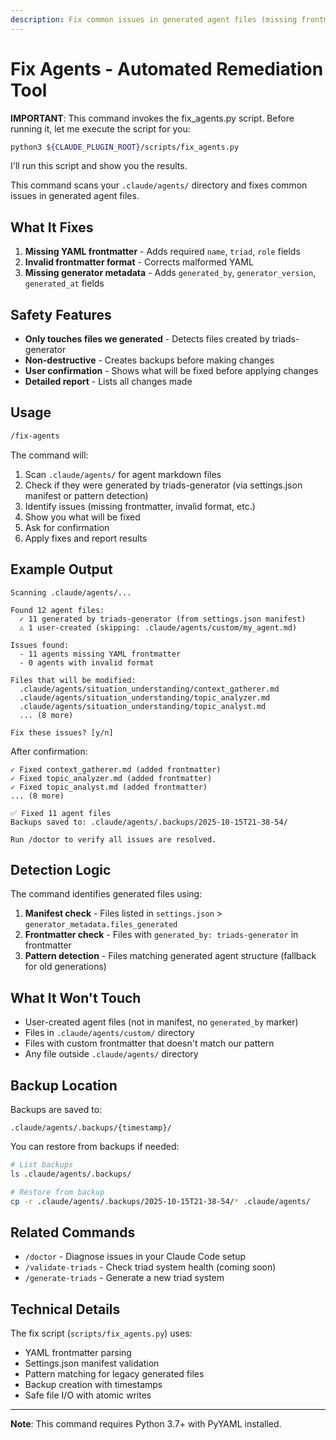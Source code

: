 ```yaml
---
description: Fix common issues in generated agent files (missing frontmatter, invalid format)
---
```


# Fix Agents - Automated Remediation Tool

**IMPORTANT**: This command invokes the fix_agents.py script. Before running it, let me execute the script for you:

```bash
python3 ${CLAUDE_PLUGIN_ROOT}/scripts/fix_agents.py
```

I'll run this script and show you the results.

This command scans your `.claude/agents/` directory and fixes common issues in generated agent files.

## What It Fixes

1. **Missing YAML frontmatter** - Adds required `name`, `triad`, `role` fields
2. **Invalid frontmatter format** - Corrects malformed YAML
3. **Missing generator metadata** - Adds `generated_by`, `generator_version`, `generated_at` fields

## Safety Features

- **Only touches files we generated** - Detects files created by triads-generator
- **Non-destructive** - Creates backups before making changes
- **User confirmation** - Shows what will be fixed before applying changes
- **Detailed report** - Lists all changes made

## Usage

```bash
/fix-agents
```

The command will:
1. Scan `.claude/agents/` for agent markdown files
2. Check if they were generated by triads-generator (via settings.json manifest or pattern detection)
3. Identify issues (missing frontmatter, invalid format, etc.)
4. Show you what will be fixed
5. Ask for confirmation
6. Apply fixes and report results

## Example Output

```
Scanning .claude/agents/...

Found 12 agent files:
  ✓ 11 generated by triads-generator (from settings.json manifest)
  ⚠️ 1 user-created (skipping: .claude/agents/custom/my_agent.md)

Issues found:
  - 11 agents missing YAML frontmatter
  - 0 agents with invalid format

Files that will be modified:
  .claude/agents/situation_understanding/context_gatherer.md
  .claude/agents/situation_understanding/topic_analyzer.md
  .claude/agents/situation_understanding/topic_analyst.md
  ... (8 more)

Fix these issues? [y/n]
```

After confirmation:

```
✓ Fixed context_gatherer.md (added frontmatter)
✓ Fixed topic_analyzer.md (added frontmatter)
✓ Fixed topic_analyst.md (added frontmatter)
... (8 more)

✅ Fixed 11 agent files
Backups saved to: .claude/agents/.backups/2025-10-15T21-38-54/

Run /doctor to verify all issues are resolved.
```

## Detection Logic

The command identifies generated files using:

1. **Manifest check** - Files listed in `settings.json` > `generator_metadata.files_generated`
2. **Frontmatter check** - Files with `generated_by: triads-generator` in frontmatter
3. **Pattern detection** - Files matching generated agent structure (fallback for old generations)

## What It Won't Touch

- User-created agent files (not in manifest, no `generated_by` marker)
- Files in `.claude/agents/custom/` directory
- Files with custom frontmatter that doesn't match our pattern
- Any file outside `.claude/agents/` directory

## Backup Location

Backups are saved to:
```
.claude/agents/.backups/{timestamp}/
```

You can restore from backups if needed:
```bash
# List backups
ls .claude/agents/.backups/

# Restore from backup
cp -r .claude/agents/.backups/2025-10-15T21-38-54/* .claude/agents/
```

## Related Commands

- `/doctor` - Diagnose issues in your Claude Code setup
- `/validate-triads` - Check triad system health (coming soon)
- `/generate-triads` - Generate a new triad system

## Technical Details

The fix script (`scripts/fix_agents.py`) uses:
- YAML frontmatter parsing
- Settings.json manifest validation
- Pattern matching for legacy generated files
- Backup creation with timestamps
- Safe file I/O with atomic writes

---

**Note**: This command requires Python 3.7+ with PyYAML installed.
